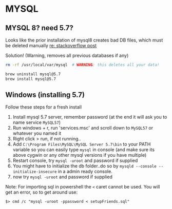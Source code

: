 MYSQL
============

## MYSQL 8? need 5.7?


Looks like the prior installation of mysql8 creates bad DB files, which must be deleted manually [re: stackoverflow post](https://apple.stackexchange.com/questions/328439/brew-install-mysql5-7-results-in-missing-mysql-bin)

Solution! (Warning, removes all previous databases if any)

``` sh
rm -rf /usr/local/var/mysql  # WARNING: this deletes all your data!

brew uninstall mysql@5.7
brew install mysql@5.7
```

## Windows (installing 5.7)

Follow these steps for a fresh install    

1) Install mysql 5.7 server, remember password (at the end it will ask you to name service `MySQL57`)
2) Run windows + r, run 'services.msc' and scroll down to `MySQL57` or whatever you named it
3) Right click > run, if not running..
4) Add `C:\Program Files\MySQL\MySQL Server 5.7\bin` to your PATH variable so you can easily type `mysql` in console (and make sure its above cygwin or any other mysql versions if you have multiple)
5) Restart console, try `mysql -uroot` and password if supplied
6) You might have to initialize the db folder..do so by `mysqld --console --initialize-insecure` in a admin ready console.
7) now try `mysql -uroot` and password if supplied

Note: For importing sql in powershell the `<` caret cannot be used. You will get an error, so to get around use:

`$> cmd /c "mysql -uroot -ppassword < setupFriends.sql"`
